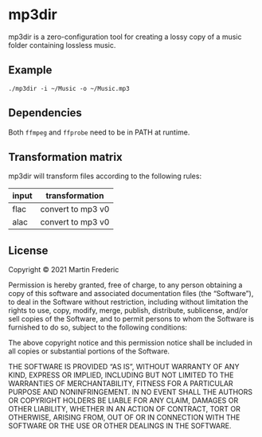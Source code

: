 # mp3dir

mp3dir is a zero-configuration tool for creating a lossy copy of a music
folder containing lossless music.

## Example

```
./mp3dir -i ~/Music -o ~/Music.mp3
```

## Dependencies

Both `ffmpeg` and `ffprobe` need to be in PATH at runtime.

## Transformation matrix

mp3dir will transform files according to the following rules:

| input | transformation    |
|-------|-------------------|
| flac  | convert to mp3 v0 |
| alac  | convert to mp3 v0 |

## License

Copyright © 2021 Martin Frederic 

Permission is hereby granted, free of charge, to any person obtaining a
copy of this software and associated documentation files (the
“Software”), to deal in the Software without restriction, including
without limitation the rights to use, copy, modify, merge, publish,
distribute, sublicense, and/or sell copies of the Software, and to
permit persons to whom the Software is furnished to do so, subject to
the following conditions:

The above copyright notice and this permission notice shall be included
in all copies or substantial portions of the Software.

THE SOFTWARE IS PROVIDED “AS IS”, WITHOUT WARRANTY OF ANY KIND, EXPRESS
OR IMPLIED, INCLUDING BUT NOT LIMITED TO THE WARRANTIES OF
MERCHANTABILITY, FITNESS FOR A PARTICULAR PURPOSE AND
NONINFRINGEMENT. IN NO EVENT SHALL THE AUTHORS OR COPYRIGHT HOLDERS BE
LIABLE FOR ANY CLAIM, DAMAGES OR OTHER LIABILITY, WHETHER IN AN ACTION
OF CONTRACT, TORT OR OTHERWISE, ARISING FROM, OUT OF OR IN CONNECTION
WITH THE SOFTWARE OR THE USE OR OTHER DEALINGS IN THE SOFTWARE.
